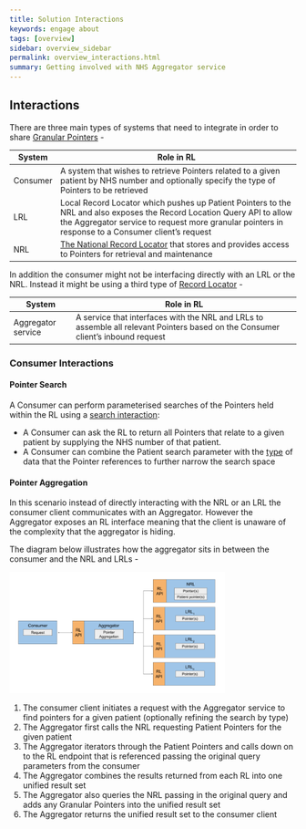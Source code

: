 ```yaml
---
title: Solution Interactions
keywords: engage about
tags: [overview]
sidebar: overview_sidebar
permalink: overview_interactions.html
summary: Getting involved with NHS Aggregator service
---
```


## Interactions

There are three main types of systems that need to integrate in order to share [Granular Pointers](overview_concepts.html#pointers) - 

| System | Role in RL | 
|-----------|----------------|
|Consumer|A system that wishes to retrieve Pointers related to a given patient by NHS number and optionally specify the type of Pointers to be retrieved|
|LRL|Local Record Locator which pushes up Patient Pointers to the NRL and also exposes the Record Location Query API to allow the Aggregator service to request more granular pointers in response to a Consumer client’s request|
|NRL|[The National Record Locator](https://developer.nhs.uk/apis/nrl/) that stores and provides access to Pointers for retrieval and maintenance|

In addition the consumer might not be interfacing directly with an LRL or the NRL. Instead it might be using a third type of [Record Locator](overview_concepts.html#actors) - 

| System | Role in RL | 
|-----------|----------------|
|Aggregator service|A service that interfaces with the NRL and LRLs to assemble all relevant Pointers based on the Consumer client’s inbound request|

### Consumer Interactions

#### Pointer Search

A Consumer can perform parameterised searches of the Pointers held within the RL using a [search interaction](api_interaction_search.html):

- A Consumer can ask the RL to return all Pointers that relate to a given patient by supplying the NHS number of that patient.
- A Consumer can combine the Patient search parameter with the [type](https://fhir.nhs.uk/STU3/ValueSet/NRL-RecordType-1) of data that the Pointer references to further narrow the search space

#### Pointer Aggregation

In this scenario instead of directly interacting with the NRL or an LRL the consumer client communicates with an Aggregator. However the Aggregator exposes an RL interface meaning that the client is unaware of the complexity that the aggregator is hiding.

The diagram below illustrates how the aggregator sits in between the consumer and the NRL and LRLs - 

<img alt="Consumer queries RL to get Pointer(s)" src="images/solution/Solution_Interactions_diagram.png" style="width:75%;max-width: 75%;">

1. The consumer client initiates a request with the Aggregator service to find pointers for a given patient (optionally refining the search by type)
2. The Aggregator first calls the NRL requesting Patient Pointers for the given patient
3. The Aggregator iterators through the Patient Pointers and calls down on to the RL endpoint that is referenced passing the original query parameters from the consumer
4. The Aggregator combines the results returned from each RL into one unified result set
5. The Aggregator also queries the NRL passing in the original query and adds any Granular Pointers into the unified result set
6. The Aggregator returns the unified result set to the consumer client